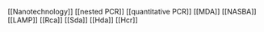 [[Nanotechnology]]
[[nested PCR]]
[[quantitative PCR]]
[[MDA]]
[[NASBA]]
[[LAMP]]
[[Rca]]
[[Sda]]
[[Hda]]
[[Hcr]]
